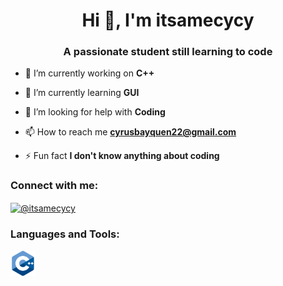 <h1 align="center">Hi 👋, I'm itsamecycy</h1>
<h3 align="center">A passionate student still learning to code</h3>

- 🔭 I’m currently working on **C++**

- 🌱 I’m currently learning **GUI**

- 🤝 I’m looking for help with **Coding**

- 📫 How to reach me **cyrusbayquen22@gmail.com**

- ⚡ Fun fact **I don't know anything about coding**

<h3 align="left">Connect with me:</h3>
<p align="left">
<a href="https://instagram.com/@cy" target="blank"><img align="center" src="https://raw.githubusercontent.com/rahuldkjain/github-profile-readme-generator/master/src/images/icons/Social/instagram.svg" alt="@itsamecycy" height="30" width="40" /></a>
</p>

<h3 align="left">Languages and Tools:</h3>
<p align="left"> <a href="https://www.w3schools.com/cpp/" target="_blank" rel="noreferrer"> <img src="https://raw.githubusercontent.com/devicons/devicon/master/icons/cplusplus/cplusplus-original.svg" alt="cplusplus" width="40" height="40"/> </a> </p>
